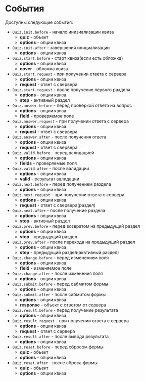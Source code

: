 # События

Доступны следующие события:

- `Quiz.init.before` - начало инизиализации квиза
  - **quiz** - объект
  - **options** - опции квиза
- `Quiz.init.after` - завершения инициализации
  - **options** - опции квиза
- `Quiz.start.before` - старт квиза(если есть обложка)
  - **options** - опции квиза
  - **cover** - обложка квиза
- `Quiz.start.request` - при получении ответа с сервера
  - **options** - опции квиза
  - **request** - ответ с свервера
- `Quiz.start.request` - после получение первого раздела
  - **options** - опции квиза
  - **step** - активный раздел
- `Quiz.answer.before` - перед проверкой ответа на вопрос
  - **options** - опции квиза
  - **field** - проверяемое поле
- `Quiz.answer.request` - при получении ответа с сервера
  - **options** - опции квиза
  - **request** - ответ с свервера
- `Quiz.answer.after` - после получения ответа
  - **options** - опции квиза
  - **request** - ответ с свервера
- `Quiz.valid.before` - перед валидацией
  - **options** - опции квиза
  - **fields** - проверяемые поля
- `Quiz.valid.after`	- после валидации
  - **options** - опции квиза
  - **valid** - результат валидации
- `Quiz.next.before` - перед получением раздела
  - **options** - опции квиза
- `Quiz.next.request` - при получении ответа с сервера
  - **options** - опции квиза
  - **request** - ответ с свервера(раздел)
- `Quiz.next.after` - после получение раздела
  - **options** - опции квиза
  - **step** - активный раздел
- `Quiz.prev.before` - перед возвратом на предыдущий раздел
  - **options** - опции квиза
  - **step** - предыдущий раздел
- `Quiz.prev.after` - после перехода на предыдущий раздел
  - **options** - опции квиза
  - **step** - предыдущий раздел(аквтивный раздел)
- `Quiz.change.before` - перед изменением поля
  - **options** - опции квиза
  - **field** - изменяемое поле
- `Quiz.change.after` - после изменения поля
  - **options** - опции квиза
- `Quiz.submit.before` - перед сабмитом формы
  - **options** - опции квиза
- `Quiz.submit.after` - после сабмитом формы
  - **options** - опции квиза
  - **response** - объект с ответом от сервера
- `Quiz.result.before` - перед получение результата
  - **options** - опции квиза
- `Quiz.result.request` - при получении ответа с сервера
  - **options** - опции квиза
  - **request** - ответ с сервера
- `Quiz.result.after` - после вывода результата
  - **options** - опции квиза
- `Quiz.reset.before` - перед сбросом формы
  - **quiz** - объект
  - **options** - опции квиза
- `Quiz.reset.after` - после сброса формы
  - **quiz** - объект
  - **options** - опции квиза

